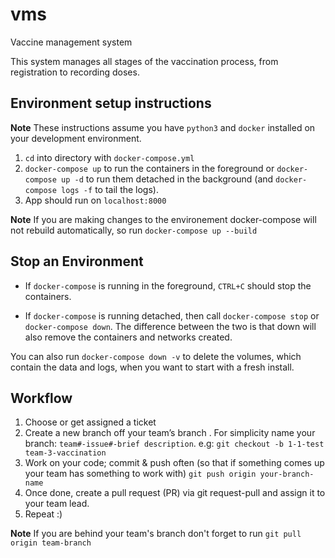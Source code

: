# vms

Vaccine management system

This system manages all stages of the vaccination process, from registration to recording doses.

## Environment setup instructions

**Note** These instructions assume you have `python3` and `docker` installed on your development environment.

1. `cd` into directory with `docker-compose.yml`
2. `docker-compose up` to run the containers in the foreground or `docker-compose up -d` to run them detached in the background (and `docker-compose logs -f` to tail the logs).
3. App should run on `localhost:8000`

**Note** If you are making changes to the environement docker-compose will not rebuild automatically, so run `docker-compose up --build`

## Stop an Environment

- If `docker-compose` is running in the foreground, `CTRL+C` should stop the containers.

- If `docker-compose` is running detached, then call `docker-compose stop` or `docker-compose down`. The difference between the two is that down will also remove the containers and networks created.

You can also run `docker-compose down -v` to delete the volumes, which contain the data and logs, when you want to start with a fresh install.

## Workflow

1. Choose or get assigned a ticket
2. Create a new branch off your team’s branch . For simplicity name your branch: `team#-issue#-brief description`.
   e.g: `git checkout -b 1-1-test team-3-vaccination`
3. Work on your code; commit & push often (so that if something comes up your team has something to work with) `git push origin your-branch-name`
4. Once done, create a pull request (PR) via git request-pull and assign it to your team lead.
5. Repeat :)

**Note** If you are behind your team's branch don't forget to run `git pull origin team-branch`
